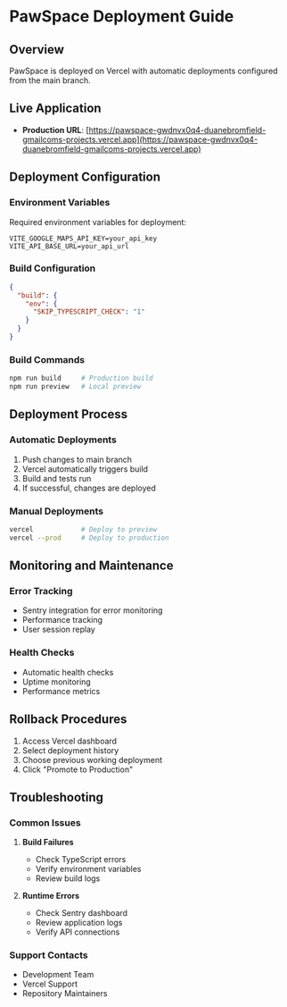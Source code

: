 # PawSpace Deployment Guide

## Overview
PawSpace is deployed on Vercel with automatic deployments configured from the main branch.

## Live Application
- **Production URL**: [https://pawspace-gwdnvx0q4-duanebromfield-gmailcoms-projects.vercel.app](https://pawspace-gwdnvx0q4-duanebromfield-gmailcoms-projects.vercel.app)

## Deployment Configuration

### Environment Variables
Required environment variables for deployment:
```env
VITE_GOOGLE_MAPS_API_KEY=your_api_key
VITE_API_BASE_URL=your_api_url
```

### Build Configuration
```json
{
  "build": {
    "env": {
      "SKIP_TYPESCRIPT_CHECK": "1"
    }
  }
}
```

### Build Commands
```bash
npm run build     # Production build
npm run preview   # Local preview
```

## Deployment Process

### Automatic Deployments
1. Push changes to main branch
2. Vercel automatically triggers build
3. Build and tests run
4. If successful, changes are deployed

### Manual Deployments
```bash
vercel            # Deploy to preview
vercel --prod     # Deploy to production
```

## Monitoring and Maintenance

### Error Tracking
- Sentry integration for error monitoring
- Performance tracking
- User session replay

### Health Checks
- Automatic health checks
- Uptime monitoring
- Performance metrics

## Rollback Procedures
1. Access Vercel dashboard
2. Select deployment history
3. Choose previous working deployment
4. Click "Promote to Production"

## Troubleshooting

### Common Issues
1. **Build Failures**
   - Check TypeScript errors
   - Verify environment variables
   - Review build logs

2. **Runtime Errors**
   - Check Sentry dashboard
   - Review application logs
   - Verify API connections

### Support Contacts
- Development Team
- Vercel Support
- Repository Maintainers

